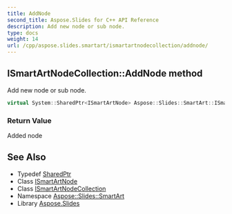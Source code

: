 ```yaml
---
title: AddNode
second_title: Aspose.Slides for C++ API Reference
description: Add new node or sub node.
type: docs
weight: 14
url: /cpp/aspose.slides.smartart/ismartartnodecollection/addnode/
---
```

## ISmartArtNodeCollection::AddNode method


Add new node or sub node.

```cpp
virtual System::SharedPtr<ISmartArtNode> Aspose::Slides::SmartArt::ISmartArtNodeCollection::AddNode()=0
```


### Return Value

Added node

## See Also

* Typedef [SharedPtr](../../../system/sharedptr/)
* Class [ISmartArtNode](../../ismartartnode/)
* Class [ISmartArtNodeCollection](../)
* Namespace [Aspose::Slides::SmartArt](../../)
* Library [Aspose.Slides](../../../)
